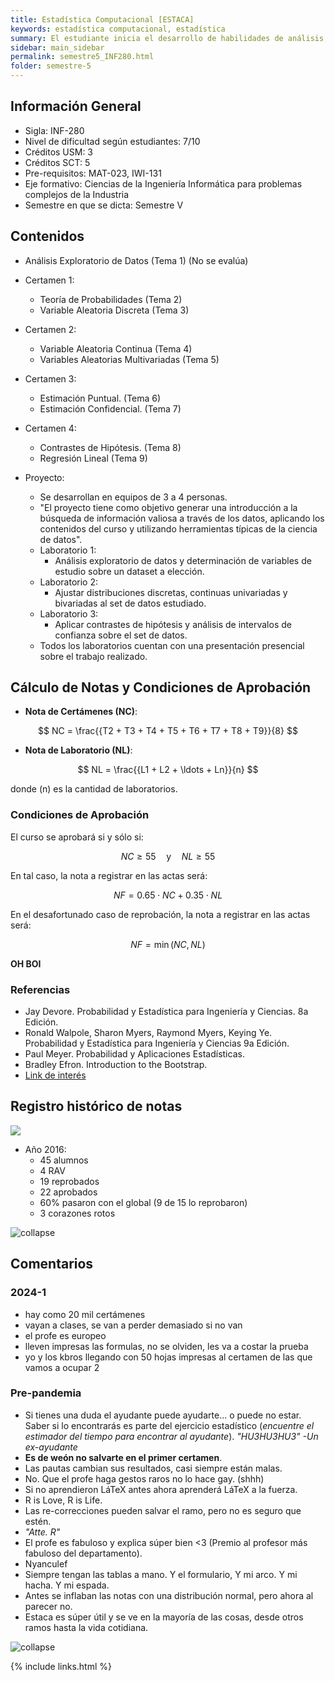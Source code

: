 ```yaml
---
title: Estadística Computacional [ESTACA]
keywords: estadística computacional, estadística
summary: El estudiante inicia el desarrollo de habilidades de análisis, interpretación y modelado de datos, aplicando métodos básicos de recolección, síntesis y descripción de grupos de datos, y los conceptos de variación e incerteza. Selecciona métodos de análisis basados en simulaciones computacionales o aproximaciones clásicas. Interpreta y comunica los resultados obtenidos del problema que dio origen al estudio.
sidebar: main_sidebar
permalink: semestre5_INF280.html
folder: semestre-5
---
```


## Información General

- Sigla: INF-280
- Nivel de dificultad según estudiantes: 7/10
- Créditos USM: 3
- Créditos SCT: 5
- Pre-requisitos: MAT-023, IWI-131
- Eje formativo: Ciencias de la Ingeniería Informática para problemas complejos de la Industria
- Semestre en que se dicta: Semestre V

## Contenidos

- Análisis Exploratorio de Datos (Tema 1) (No se evalúa)
- Certamen 1:
  - Teoría de Probabilidades (Tema 2)
  - Variable Aleatoria Discreta (Tema 3)
- Certamen 2:
  - Variable Aleatoria Continua (Tema 4)
  - Variables Aleatorias Multivariadas (Tema 5)
- Certamen 3:
  - Estimación Puntual. (Tema 6)
  - Estimación Confidencial. (Tema 7)
- Certamen 4:
  - Contrastes de Hipótesis. (Tema 8)
  - Regresión Lineal (Tema 9)

- Proyecto:
  - Se desarrollan en equipos de 3 a 4 personas.
  - "El proyecto tiene como objetivo generar una introducción a la búsqueda de información valiosa a través de los datos, aplicando los contenidos del curso y utilizando herramientas típicas de la ciencia de datos".
  - Laboratorio 1:
    - Análisis exploratorio de datos y determinación de variables de estudio sobre un dataset a elección.
  - Laboratorio 2:
    - Ajustar distribuciones discretas, continuas univariadas y bivariadas al set de datos estudiado.
  - Laboratorio 3:
    - Aplicar contrastes de hipótesis y análisis de intervalos de confianza sobre el set de datos.
  - Todos los laboratorios cuentan con una presentación presencial sobre el trabajo realizado.

## Cálculo de Notas y Condiciones de Aprobación

- **Nota de Certámenes (NC)**:

$$
NC = \frac{{T2 + T3 + T4 + T5 + T6 + T7 + T8 + T9}}{8}
$$

- **Nota de Laboratorio (NL)**:

$$
NL = \frac{{L1 + L2 + \ldots + Ln}}{n}
$$

donde \(n\) es la cantidad de laboratorios.

### Condiciones de Aprobación

El curso se aprobará si y sólo si:

$$
NC \geq 55 \quad \text{y} \quad NL \geq 55
$$

En tal caso, la nota a registrar en las actas será:

$$
NF = 0.65 \cdot NC + 0.35 \cdot NL
$$

En el desafortunado caso de reprobación, la nota a registrar en las actas será:

$$
NF = \min(NC, NL)
$$

**OH BOI**

### Referencias

- Jay Devore. Probabilidad y Estadística para Ingeniería y Ciencias. 8a Edición.
- Ronald Walpole, Sharon Myers, Raymond Myers, Keying Ye. Probabilidad y Estadística para Ingeniería y Ciencias 9a Edición.
- Paul Meyer. Probabilidad y Aplicaciones Estadísticas.
- Bradley Efron. Introduction to the Bootstrap.
- [Link de interés](http://students.brown.edu/seeing-theory/)

## Registro histórico de notas

<img id="right-img" src="{{ site.baseurl }}/images/semestre-5/grafico_torta_estaca.jpg">

- Año 2016:
  - 45 alumnos
  - 4 RAV
  - 19 reprobados
  - 22 aprobados
  - 60% pasaron con el global (9 de 15 lo reprobaron)
  - 3 corazones rotos

<img src="images/semestre-5/graficos_barra.jpg" alt="collapse" height="auto">

## Comentarios

### 2024-1

- hay como 20 mil certámenes
- vayan a clases, se van a perder demasiado si no van
- el profe es europeo
- lleven impresas las formulas, no se olviden, les va a costar la prueba
- yo y los kbros llegando con 50 hojas impresas al certamen de las que vamos a ocupar 2

### Pre-pandemia

- Si tienes una duda el ayudante puede ayudarte... o puede no estar. Saber si lo encontrarás es parte del ejercicio estadístico (_encuentre el estimador del tiempo para encontrar al ayudante_). _"HU3HU3HU3" -Un ex-ayudante_
- **Es de weón no salvarte en el primer certamen**.
- Las pautas cambian sus resultados, casi siempre están malas.
- No. Que el profe haga gestos raros no lo hace gay. (shhh)
- Si no aprendieron LáTeX antes ahora aprenderá LáTeX a la fuerza.
- R is Love, R is Life.
- Las re-correcciones pueden salvar el ramo, pero no es seguro que estén.
- _"Atte. R"_
- El profe es fabuloso y explica súper bien \<3 (Premio al profesor más fabuloso del departamento).
- Nyanculef
- Siempre tengan las tablas a mano. Y el formulario, Y mi arco. Y mi hacha. Y mi espada.
- Antes se inflaban las notas con una distribución normal, pero ahora al parecer no.
- Estaca es súper útil y se ve en la mayoría de las cosas, desde otros ramos hasta la vida cotidiana.

<img src="images/semestre-5/estaca_says.jpg" alt="collapse" height="auto">

{% include links.html %}
